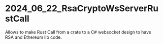 # 2024_06_22_RsaCryptoWsServerRustCall
Allows to make Rust Call from a crate to a C# websocket design to have RSA and Ethereum lib code.

